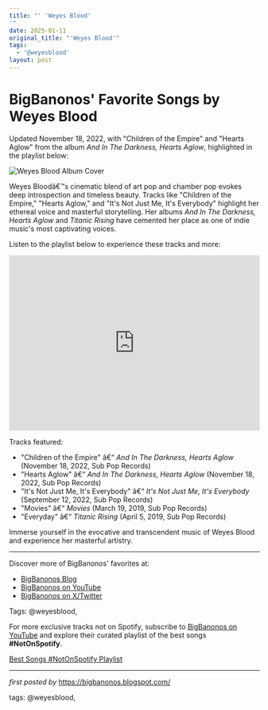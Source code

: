 ```yaml
---
title: "' 'Weyes Blood'
'"
date: 2025-01-11
original_title: "'Weyes Blood'"
tags:
  - '@weyesblood'
layout: post
---
```

<div class="post-title"> <h1>BigBanonos' Favorite Songs by Weyes Blood</h1>
</div>
<p>Updated November 18, 2022, with "Children of the Empire" and "Hearts Aglow" from the album <i>And In The Darkness, Hearts Aglow</i>, highlighted in the playlist below:</p>
<div class="post-image"> <img src="https://images.squarespace-cdn.com/content/v1/5e3cc11ed2bb072570aa443e/1607302489364-I5M9MYE95ECFOIRQEM6J/-methode-times-prod-web-bin-edad532e-56ce-11e9-a8f5-a9ee11ff7e6d.jpg" alt="Weyes Blood Album Cover">
</div>
<p>Weyes Bloodâ€™s cinematic blend of art pop and chamber pop evokes deep introspection and timeless beauty. Tracks like "Children of the Empire," "Hearts Aglow," and "It's Not Just Me, It's Everybody" highlight her ethereal voice and masterful storytelling. Her albums <i>And In The Darkness, Hearts Aglow</i> and <i>Titanic Rising</i> have cemented her place as one of indie music's most captivating voices.</p>
<p>Listen to the playlist below to experience these tracks and more:</p>
<div class="spotify-embed"> <iframe src="https://open.spotify.com/embed/playlist/5rTJd8F9GEwaG95sHR5kLB?utm_source=generator" width="100%" height="352" frameBorder="0" allowfullscreen="" allow="autoplay; clipboard-write; encrypted-media; fullscreen; picture-in-picture" loading="lazy"></iframe>
</div>
<p>Tracks featured:</p>
<ul> <li>"Children of the Empire" â€“ <i>And In The Darkness, Hearts Aglow</i> (November 18, 2022, Sub Pop Records)</li> <li>"Hearts Aglow" â€“ <i>And In The Darkness, Hearts Aglow</i> (November 18, 2022, Sub Pop Records)</li> <li>"It's Not Just Me, It's Everybody" â€“ <i>It's Not Just Me, It's Everybody</i> (September 12, 2022, Sub Pop Records)</li> <li>"Movies" â€“ <i>Movies</i> (March 19, 2019, Sub Pop Records)</li> <li>"Everyday" â€“ <i>Titanic Rising</i> (April 5, 2019, Sub Pop Records)</li>
</ul>
<p>Immerse yourself in the evocative and transcendent music of Weyes Blood and experience her masterful artistry.</p>
<hr>
<div class="post-footer"> <p>Discover more of BigBanonos' favorites at:</p> <ul> <li><a href="https://bigbanonos.blogspot.com/" target="_blank">BigBanonos Blog</a></li> <li><a href="https://www.youtube.com/@BigBanonos" target="_blank">BigBanonos on YouTube</a></li> <li><a href="https://x.com/bigbanonos" target="_blank">BigBanonos on X/Twitter</a></li> </ul>
</div>
<div class="post-tags"> Tags: @weyesblood,
</div>


<!--Subscribe and Playlist Links-->
<div>
    <p>For more exclusive tracks not on Spotify, subscribe to <a href="https://www.youtube.com/@BigBanonos" target="_blank">BigBanonos on YouTube</a> and explore their curated playlist of the best songs <strong>#NotOnSpotify</strong>.</p>
    <p><a href="https://www.youtube.com/playlist?list=PLtuNtuTatqI0kFahUCbtbfenC_ET5O_tr" target="_blank">Best Songs #NotOnSpotify Playlist<br /></a></p></div>

<hr />

<p><em>first posted by</em> <a href="https://bigbanonos.blogspot.com/" rel="noopener" target="_new">https://bigbanonos.blogspot.com/</a></p>

<p>tags: @weyesblood,</p>
